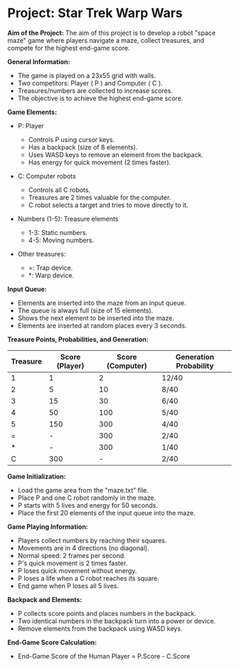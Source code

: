 
# **Project: Star Trek Warp Wars**

**Aim of the Project:** The aim of this project is to develop a robot "space maze" game where players navigate a maze, collect treasures, and compete for the highest end-game score.

**General Information:**

-   The game is played on a 23x55 grid with walls.
-   Two competitors: Player ( P ) and Computer ( C ).
-   Treasures/numbers are collected to increase scores.
-   The objective is to achieve the highest end-game score.

**Game Elements:**

-   P: Player
    
    -   Controls P using cursor keys.
    -   Has a backpack (size of 8 elements).
    -   Uses WASD keys to remove an element from the backpack.
    -   Has energy for quick movement (2 times faster).
-   C: Computer robots
    
    -   Controls all C robots.
    -   Treasures are 2 times valuable for the computer.
    -   C robot selects a target and tries to move directly to it.
-   Numbers (1-5): Treasure elements
    
    -   1-3: Static numbers.
    -   4-5: Moving numbers.
-   Other treasures:
    
    -   =: Trap device.
    -   *: Warp device.

**Input Queue:**

-   Elements are inserted into the maze from an input queue.
-   The queue is always full (size of 15 elements).
-   Shows the next element to be inserted into the maze.
-   Elements are inserted at random places every 3 seconds.

**Treasure Points, Probabilities, and Generation:**

| Treasure | Score (Player) | Score (Computer) | Generation Probability |
|----------|-----------------|------------------|-------------------------|
| 1        | 1               | 2                | 12/40                   |
| 2        | 5               | 10               | 8/40                    |
| 3        | 15              | 30               | 6/40                    |
| 4        | 50              | 100              | 5/40                    |
| 5        | 150             | 300              | 4/40                    |
| =        | -               | 300              | 2/40                    |
| *        | -               | 300              | 1/40                    |
| C        | 300             | -                | 2/40                    |


**Game Initialization:**

-   Load the game area from the "maze.txt" file.
-   Place P and one C robot randomly in the maze.
-   P starts with 5 lives and energy for 50 seconds.
-   Place the first 20 elements of the input queue into the maze.

**Game Playing Information:**

-   Players collect numbers by reaching their squares.
-   Movements are in 4 directions (no diagonal).
-   Normal speed: 2 frames per second.
-   P's quick movement is 2 times faster.
-   P loses quick movement without energy.
-   P loses a life when a C robot reaches its square.
-   End game when P loses all 5 lives.

**Backpack and Elements:**

-   P collects score points and places numbers in the backpack.
-   Two identical numbers in the backpack turn into a power or device.
-   Remove elements from the backpack using WASD keys.

**End-Game Score Calculation:**

-   End-Game Score of the Human Player = P.Score - C.Score
